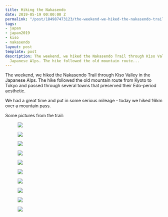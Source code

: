 ```yaml
---
title: Hiking the Nakasendo
date: 2019-05-19 00:00:00 Z
permalink: "/post/184987473123/the-weekend-we-hiked-the-nakasendo-trail-through"
tags:
- japan
- japan2019
- kiso
- nakasendo
layout: post
template: post
description: The weekend, we hiked the Nakasendo Trail through Kiso Valley in the
  Japanese Alps. The hike followed the old mountain route...
---
```


<p>The weekend, we hiked the Nakasendo Trail through Kiso Valley in the Japanese Alps. The hike followed the old mountain route from Kyoto to Tokyo and passed through several towns that preserved their Edo-period aesthetic.</p><p>We had a great time and put in some serious mileage - today we hiked 16km over a mountain pass.</p><p>Some pictures from the trail:</p><div class="npf_row"><figure class="tmblr-full" data-orig-height="1280" data-orig-width="1280"><img src="/images/efb074d2aab7f15b40fdd5553e32dd6ce878125f6603f7066f9b0ba016c5b7f6.jpg" data-orig-height="1280" data-orig-width="1280"></figure><figure class="tmblr-full" data-orig-height="1280" data-orig-width="1280"><img src="/images/60f92fd1d01ca1313b3bb662d0c1e59a6fa92621c957e9c6a9b4cc6280802be7.jpg" data-orig-height="1280" data-orig-width="1280"></figure><figure class="tmblr-full" data-orig-height="1279" data-orig-width="1280"><img src="/images/62b710dc22af79056822498894ecd2099e9c369aa770052d936947c664c885e9.jpg" data-orig-height="1279" data-orig-width="1280"></figure></div><div class="npf_row"><figure class="tmblr-full" data-orig-height="1280" data-orig-width="1280"><img src="/images/86b29b115b4f058e51ada93e7652e5e01b76a88e542f12c4646b6786fcc24c23.jpg" data-orig-height="1280" data-orig-width="1280"></figure><figure class="tmblr-full" data-orig-height="960" data-orig-width="1280"><img src="/images/f1a1f46b3ca2333072ebb277c00a9a3699bdc252861de67f4e5512e67ae8e8ed.jpg" data-orig-height="960" data-orig-width="1280"></figure><figure class="tmblr-full" data-orig-height="1280" data-orig-width="1280"><img src="/images/72ff862beae40ccfac928a996c12b0c177439c3bc2b3022321e02935984f1bbb.jpg" data-orig-height="1280" data-orig-width="1280"></figure></div><div class="npf_row"><figure class="tmblr-full" data-orig-height="1280" data-orig-width="1280"><img src="/images/24db6df0aa33d68e3bb8b62be092fded8b5b7cf0bf070df4ed37124ce25c34f2.jpg" data-orig-height="1280" data-orig-width="1280"></figure><figure class="tmblr-full" data-orig-height="960" data-orig-width="1280"><img src="/images/b17b120576de20aaa347b1be143602803d9ab1ca877e83d0f3076ed26779eb37.jpg" data-orig-height="960" data-orig-width="1280"></figure><figure class="tmblr-full" data-orig-height="1280" data-orig-width="960"><img src="/images/a60e384a595c69d9c2a490f546957be19fae437c208d23baa574bafcff11e073.jpg" data-orig-height="1280" data-orig-width="960"></figure></div><figure class="tmblr-full" data-orig-height="1280" data-orig-width="1280"><img src="/images/31f95e0a75b063adb2e7ec8e03244ac1e64041541244f951c2a3d49e311fee4d.jpg" data-orig-height="1280" data-orig-width="1280"></figure>
